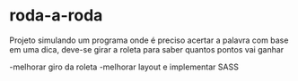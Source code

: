 # roda-a-roda
Projeto simulando um programa onde é preciso acertar a palavra com base em uma dica, deve-se girar a roleta para saber quantos pontos vai ganhar

-melhorar giro da roleta
-melhorar layout e implementar SASS 
